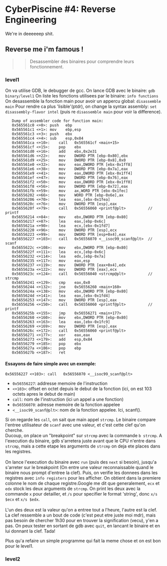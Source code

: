 # CyberPiscine #4: Reverse Engineering

We're in deeeeeep shit.

## Reverse me i'm famous !
>> Desassembler des binaires pour comprendre leurs fonctionnement.

### level1
On va utilise GDB, le debugger de gcc.
On lance GDB avec le binaire: `gdb binary/level1`
On liste les fonctions utilisees par le binaire: `info functions`
On desassemble la fonction main pour avoir un appercu global: `disassemble main`
Pour rendre ca plus 'lisible'(ptdr), on change la syntax assembly: `set disassembly-flavor intel` (puis re `disassemble main` pour voir la difference).

```
   Dump of assembler code for function main:
   0x565561c0 <+0>:	push   ebp
   0x565561c1 <+1>:	mov    ebp,esp
   0x565561c3 <+3>:	push   ebx
   0x565561c4 <+4>:	sub    esp,0x84
   0x565561ca <+10>:	call   0x565561cf <main+15>
   0x565561cf <+15>:	pop    ebx
   0x565561d0 <+16>:	add    ebx,0x2e31
   0x565561d6 <+22>:	mov    DWORD PTR [ebp-0x80],ebx
   0x565561d9 <+25>:	mov    DWORD PTR [ebp-0x8],0x0
   0x565561e0 <+32>:	mov    eax,DWORD PTR [ebx-0x1ff8]
   0x565561e6 <+38>:	mov    DWORD PTR [ebp-0x7a],eax
   0x565561e9 <+41>:	mov    eax,DWORD PTR [ebx-0x1ff4]
   0x565561ef <+47>:	mov    DWORD PTR [ebp-0x76],eax
   0x565561f2 <+50>:	mov    eax,DWORD PTR [ebx-0x1ff0]
   0x565561f8 <+56>:	mov    DWORD PTR [ebp-0x72],eax
   0x565561fb <+59>:	mov    ax,WORD PTR [ebx-0x1fec]
   0x56556202 <+66>:	mov    WORD PTR [ebp-0x6e],ax
   0x56556206 <+70>:	lea    eax,[ebx-0x1fea]
   0x5655620c <+76>:	mov    DWORD PTR [esp],eax
   0x5655620f <+79>:	call   0x56556060 <printf@plt>          // printf
   0x56556214 <+84>:	mov    ebx,DWORD PTR [ebp-0x80]
   0x56556217 <+87>:	lea    eax,[ebp-0x6c]
   0x5655621a <+90>:	lea    ecx,[ebx-0x1fd7]
   0x56556220 <+96>:	mov    DWORD PTR [esp],ecx
   0x56556223 <+99>:	mov    DWORD PTR [esp+0x4],eax
   0x56556227 <+103>:	call   0x56556070 <__isoc99_scanf@plt>  // scanf
   0x5655622c <+108>:	mov    ebx,DWORD PTR [ebp-0x80]
   0x5655622f <+111>:	lea    ecx,[ebp-0x6c]
   0x56556232 <+114>:	lea    edx,[ebp-0x7a]
   0x56556235 <+117>:	mov    eax,esp
   0x56556237 <+119>:	mov    DWORD PTR [eax+0x4],edx
   0x5655623a <+122>:	mov    DWORD PTR [eax],ecx
   0x5655623c <+124>:	call   0x56556040 <strcmp@plt>          // strcmp
   0x56556241 <+129>:	cmp    eax,0x0
   0x56556244 <+132>:	jne    0x56556260 <main+160>
   0x5655624a <+138>:	mov    ebx,DWORD PTR [ebp-0x80]
   0x5655624d <+141>:	lea    eax,[ebx-0x1fd4]
   0x56556253 <+147>:	mov    DWORD PTR [esp],eax
   0x56556256 <+150>:	call   0x56556060 <printf@plt>          // printf
   0x5655625b <+155>:	jmp    0x56556271 <main+177>
   0x56556260 <+160>:	mov    ebx,DWORD PTR [ebp-0x80]
   0x56556263 <+163>:	lea    eax,[ebx-0x1fc9]
   0x56556269 <+169>:	mov    DWORD PTR [esp],eax
   0x5655626c <+172>:	call   0x56556060 <printf@plt>
   0x56556271 <+177>:	xor    eax,eax
   0x56556273 <+179>:	add    esp,0x84
   0x56556279 <+185>:	pop    ebx
   0x5655627a <+186>:	pop    ebp
   0x5655627b <+187>:	ret
```

#### Essayons de faire simple avec un exemple:
`0x56556227 <+103>:	call   0x56556070 <__isoc99_scanf@plt>`
- `0x56556227`: addresse memoire de l'instruction
- `<+103>`: offset en octet depuis le debut de la fonction (ici, on est 103 octets apres le debut de main)
- `call`: nom de l'instruction (ici un appel a une fonction)
- `0x56556070`: adresse memoire de la fonction appelee
- `<__isoc99_scanf@plt>`: nom de la fonction appelee. Ici, scanf().

Si on regarde les `call`, on sait que main appel `strcmp`. Le binaire compare l'entree utilisateur de `scanf` avec une valeur, et c'est cette clef qu'on cherche.<br>Ducoup, on place un "breakpoint" sur `strcmp` avec la commande `b strcmp`. A l'execution du binaire, gdb s'arretera juste avant que le CPU n'entre dans `strcmp`, mais a cette etape les arguments de `strcmp` on deja ete places dans les registres.<br><br>
On lance l'execution du binaire avec `run` (puis des `next` si besoin), jusqu'a s'arreter sur le breakpoint (On entre une valeur reconnaissable quand le binaire nous prompt d'entree la clef). Puis, on verifie les donnees dans les registres avec `info registers` pour les afficher. On obtient dans la premiere colonne le nom de chaque registre.Google me dit que generalement, `ecx` et `edx` stock les deux arguments de `strcmp`. On print les deux avec la commande `x` pour detailler, et `/s` pour specifier le format 'string', donc `x/s $ecx` et `x/s $edx`.<br><br>L'un des deux est la valeur qu'on a entree tout a l'heure, l'autre est la clef.<br> La clef ressemble a un bout de code (c'est peut etre juste moi mdr), mais pas besoin de chercher 1h30 pour en trouver la signification (vecu), y'en a pas. On peux tester en sortant de gdb avec `quit`, en lancant le binaire et en lui donnant la clef. Tada!

Plus qu'a refaire un simple programme qui fait la meme chose et on est bon pour le level1.

### level2